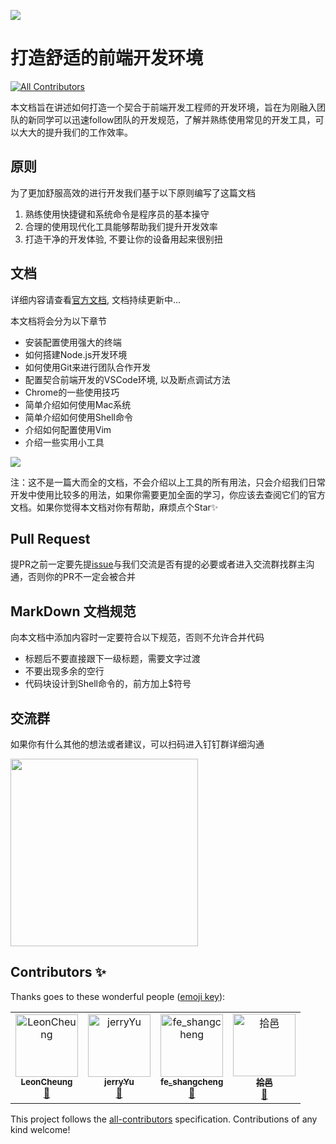 ![](https://gw.alicdn.com/tfs/TB1PqTRXFP7gK0jSZFjXXc5aXXa-900-383.jpg)

# 打造舒适的前端开发环境
[![All Contributors](https://img.shields.io/badge/all_contributors-4-orange.svg?style=flat-square)](#contributors)

本文档旨在讲述如何打造一个契合于前端开发工程师的开发环境，旨在为刚融入团队的新同学可以迅速follow团队的开发规范，了解并熟练使用常见的开发工具，可以大大的提升我们的工作效率。

## 原则

为了更加舒服高效的进行开发我们基于以下原则编写了这篇文档

1. 熟练使用快捷键和系统命令是程序员的基本操守
2. 合理的使用现代化工具能够帮助我们提升开发效率
3. 打造干净的开发体验, 不要让你的设备用起来很别扭

## 文档

详细内容请查看[官方文档](http://fe.surge.sh/), 文档持续更新中...

本文档将会分为以下章节

- 安装配置使用强大的终端
- 如何搭建Node.js开发环境
- 如何使用Git来进行团队合作开发
- 配置契合前端开发的VSCode环境, 以及断点调试方法
- Chrome的一些使用技巧
- 简单介绍如何使用Mac系统
- 简单介绍如何使用Shell命令
- 介绍如何配置使用Vim
- 介绍一些实用小工具

![](https://gw.alicdn.com/tfs/TB110_maxn1gK0jSZKPXXXvUXXa-2878-1464.jpg)

注：这不是一篇大而全的文档，不会介绍以上工具的所有用法，只会介绍我们日常开发中使用比较多的用法，如果你需要更加全面的学习，你应该去查阅它们的官方文档。如果你觉得本文档对你有帮助，麻烦点个Star✨

## Pull Request

提PR之前一定要先提[issue](https://github.com/ykfe/fe-dev-playbook/issues)与我们交流是否有提的必要或者进入交流群找群主沟通，否则你的PR不一定会被合并

## MarkDown 文档规范

向本文档中添加内容时一定要符合以下规范，否则不允许合并代码

- 标题后不要直接跟下一级标题，需要文字过渡
- 不要出现多余的空行
- 代码块设计到Shell命令的，前方加上$符号

## 交流群

如果你有什么其他的想法或者建议，可以扫码进入钉钉群详细沟通

<img src="https://img.alicdn.com/tfs/TB1X1CsnET1gK0jSZFrXXcNCXXa-750-990.jpg" width="300">

## Contributors ✨

Thanks goes to these wonderful people ([emoji key](https://allcontributors.org/docs/en/emoji-key)):

<!-- ALL-CONTRIBUTORS-LIST:START - Do not remove or modify this section -->
<!-- prettier-ignore -->
<table>
  <tr>
    <td align="center"><a href="https://github.com/zhangyuang"><img src="https://avatars3.githubusercontent.com/u/17424434?v=4" width="100px;" alt="LeonCheung"/><br /><sub><b>LeonCheung</b></sub></a><br /><a href="https://github.com/ykfe/fe-dev-playbook/commits?author=zhangyuang" title="Documentation">📖</a></td>
    <td align="center"><a href="https://github.com/jerryYuX"><img src="https://avatars2.githubusercontent.com/u/33367577?v=4" width="100px;" alt="jerryYu"/><br /><sub><b>jerryYu</b></sub></a><br /><a href="https://github.com/ykfe/fe-dev-playbook/commits?author=jerryYuX" title="Documentation">📖</a></td>
    <td align="center"><a href="https://github.com/fengyy51"><img src="https://avatars2.githubusercontent.com/u/23158071?v=4" width="100px;" alt="fe_shangcheng"/><br /><sub><b>fe_shangcheng</b></sub></a><br /><a href="https://github.com/ykfe/fe-dev-playbook/commits?author=fengyy51" title="Documentation">📖</a></td>
    <td align="center"><a href="https://suanmei.github.io"><img src="https://avatars0.githubusercontent.com/u/19517557?v=4" width="100px;" alt="拾邑"/><br /><sub><b>拾邑</b></sub></a><br /><a href="https://github.com/ykfe/fe-dev-playbook/commits?author=suanmei" title="Documentation">📖</a></td>
  </tr>
</table>

<!-- ALL-CONTRIBUTORS-LIST:END -->

This project follows the [all-contributors](https://github.com/all-contributors/all-contributors) specification. Contributions of any kind welcome!
